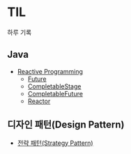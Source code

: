 # TIL
하루 기록

## Java
* [Reactive Programming](https://github.com/tlarbals824/TIL/tree/main/java/ReactiveProgramming)
  * [Future](https://github.com/tlarbals824/TIL/blob/main/java/ReactiveProgramming/Future/Future.md) 
  * [CompletableStage](https://github.com/tlarbals824/TIL/blob/main/java/ReactiveProgramming/CompletionStage/CompletionStage.md)
  * [CompletableFuture](https://github.com/tlarbals824/TIL/blob/main/java/ReactiveProgramming/CompletableFuture/CompletableFuture.md)
  * [Reactor]()

## 디자인 패턴(Design Pattern)
* [전략 패턴(Strategy Pattern)](https://github.com/tlarbals824/TIL/blob/main/DesignPattern/StrategyPattern/StrategyPattern.md)